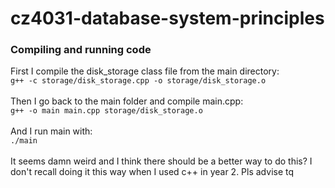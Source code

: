 # cz4031-database-system-principles

### Compiling and running code

First I compile the disk_storage class file from the main directory: <br />
`g++ -c storage/disk_storage.cpp -o storage/disk_storage.o` <br /><br />
Then I go back to the main folder and compile main.cpp: <br />
`g++ -o main main.cpp storage/disk_storage.o` <br /><br />
And I run main with: <br />
`./main` <br /><br />
It seems damn weird and I think there should be a better way to do this? I don't recall doing it this way when I used c++ in year 2. Pls advise tq
